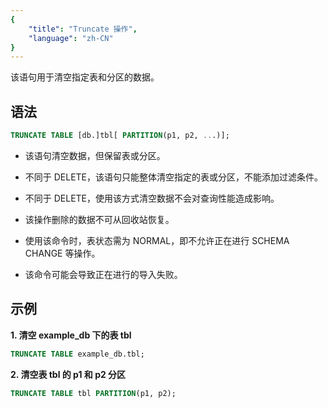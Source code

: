 ```yaml
---
{
    "title": "Truncate 操作",
    "language": "zh-CN"
}
---
```


<!-- 
Licensed to the Apache Software Foundation (ASF) under one
or more contributor license agreements.  See the NOTICE file
distributed with this work for additional information
regarding copyright ownership.  The ASF licenses this file
to you under the Apache License, Version 2.0 (the
"License"); you may not use this file except in compliance
with the License.  You may obtain a copy of the License at

  http://www.apache.org/licenses/LICENSE-2.0

Unless required by applicable law or agreed to in writing,
software distributed under the License is distributed on an
"AS IS" BASIS, WITHOUT WARRANTIES OR CONDITIONS OF ANY
KIND, either express or implied.  See the License for the
specific language governing permissions and limitations
under the License.
-->

该语句用于清空指定表和分区的数据。

## 语法

```sql
TRUNCATE TABLE [db.]tbl[ PARTITION(p1, p2, ...)];
```

- 该语句清空数据，但保留表或分区。

- 不同于 DELETE，该语句只能整体清空指定的表或分区，不能添加过滤条件。

- 不同于 DELETE，使用该方式清空数据不会对查询性能造成影响。

- 该操作删除的数据不可从回收站恢复。

- 使用该命令时，表状态需为 NORMAL，即不允许正在进行 SCHEMA CHANGE 等操作。

- 该命令可能会导致正在进行的导入失败。

## 示例

**1. 清空 example_db 下的表 tbl**

```sql
TRUNCATE TABLE example_db.tbl;
```

**2. 清空表 tbl 的 p1 和 p2 分区**

```sql
TRUNCATE TABLE tbl PARTITION(p1, p2);
```